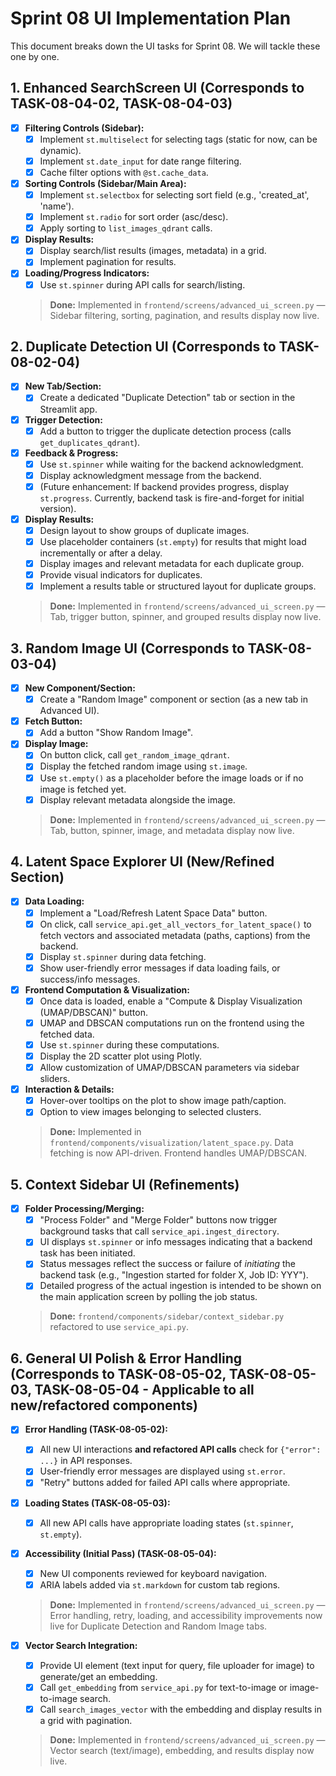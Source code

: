 # Sprint 08 UI Implementation Plan

This document breaks down the UI tasks for Sprint 08. We will tackle these one by one.

## 1. Enhanced SearchScreen UI (Corresponds to TASK-08-04-02, TASK-08-04-03)

- [x] **Filtering Controls (Sidebar):**
    - [x] Implement `st.multiselect` for selecting tags (static for now, can be dynamic).
    - [x] Implement `st.date_input` for date range filtering.
    - [x] Cache filter options with `@st.cache_data`.
- [x] **Sorting Controls (Sidebar/Main Area):**
    - [x] Implement `st.selectbox` for selecting sort field (e.g., 'created_at', 'name').
    - [x] Implement `st.radio` for sort order (asc/desc).
    - [x] Apply sorting to `list_images_qdrant` calls.
- [x] **Display Results:**
    - [x] Display search/list results (images, metadata) in a grid.
    - [x] Implement pagination for results.
- [x] **Loading/Progress Indicators:**
    - [x] Use `st.spinner` during API calls for search/listing.
    > **Done:** Implemented in `frontend/screens/advanced_ui_screen.py` — Sidebar filtering, sorting, pagination, and results display now live.

## 2. Duplicate Detection UI (Corresponds to TASK-08-02-04)

- [x] **New Tab/Section:**
    - [x] Create a dedicated "Duplicate Detection" tab or section in the Streamlit app.
- [x] **Trigger Detection:**
    - [x] Add a button to trigger the duplicate detection process (calls `get_duplicates_qdrant`).
- [x] **Feedback & Progress:**
    - [x] Use `st.spinner` while waiting for the backend acknowledgment.
    - [x] Display acknowledgment message from the backend.
    - [x] (Future enhancement: If backend provides progress, display `st.progress`. Currently, backend task is fire-and-forget for initial version).
- [x] **Display Results:**
    - [x] Design layout to show groups of duplicate images.
    - [x] Use placeholder containers (`st.empty`) for results that might load incrementally or after a delay.
    - [x] Display images and relevant metadata for each duplicate group.
    - [x] Provide visual indicators for duplicates.
    - [x] Implement a results table or structured layout for duplicate groups.
    > **Done:** Implemented in `frontend/screens/advanced_ui_screen.py` — Tab, trigger button, spinner, and grouped results display now live.

## 3. Random Image UI (Corresponds to TASK-08-03-04)

- [x] **New Component/Section:**
    - [x] Create a "Random Image" component or section (as a new tab in Advanced UI).
- [x] **Fetch Button:**
    - [x] Add a button "Show Random Image".
- [x] **Display Image:**
    - [x] On button click, call `get_random_image_qdrant`.
    - [x] Display the fetched random image using `st.image`.
    - [x] Use `st.empty()` as a placeholder before the image loads or if no image is fetched yet.
    - [x] Display relevant metadata alongside the image.
    > **Done:** Implemented in `frontend/screens/advanced_ui_screen.py` — Tab, button, spinner, image, and metadata display now live.

## 4. Latent Space Explorer UI (New/Refined Section)
- [x] **Data Loading:**
    - [x] Implement a "Load/Refresh Latent Space Data" button.
    - [x] On click, call `service_api.get_all_vectors_for_latent_space()` to fetch vectors and associated metadata (paths, captions) from the backend.
    - [x] Display `st.spinner` during data fetching.
    - [x] Show user-friendly error messages if data loading fails, or success/info messages.
- [x] **Frontend Computation & Visualization:**
    - [x] Once data is loaded, enable a "Compute & Display Visualization (UMAP/DBSCAN)" button.
    - [x] UMAP and DBSCAN computations run on the frontend using the fetched data.
    - [x] Use `st.spinner` during these computations.
    - [x] Display the 2D scatter plot using Plotly.
    - [x] Allow customization of UMAP/DBSCAN parameters via sidebar sliders.
- [x] **Interaction & Details:**
    - [x] Hover-over tooltips on the plot to show image path/caption.
    - [x] Option to view images belonging to selected clusters.
    > **Done:** Implemented in `frontend/components/visualization/latent_space.py`. Data fetching is now API-driven. Frontend handles UMAP/DBSCAN.

## 5. Context Sidebar UI (Refinements)
- [x] **Folder Processing/Merging:**
    - [x] "Process Folder" and "Merge Folder" buttons now trigger background tasks that call `service_api.ingest_directory`.
    - [x] UI displays `st.spinner` or info messages indicating that a backend task has been initiated.
    - [x] Status messages reflect the success or failure of *initiating* the backend task (e.g., "Ingestion started for folder X, Job ID: YYY").
    - [x] Detailed progress of the actual ingestion is intended to be shown on the main application screen by polling the job status.
    > **Done:** `frontend/components/sidebar/context_sidebar.py` refactored to use `service_api.py`.

## 6. General UI Polish & Error Handling (Corresponds to TASK-08-05-02, TASK-08-05-03, TASK-08-05-04 - Applicable to all new/refactored components)

- [x] **Error Handling (TASK-08-05-02):**
    - [x] All new UI interactions **and refactored API calls** check for `{"error": ...}` in API responses.
    - [x] User-friendly error messages are displayed using `st.error`.
    - [x] "Retry" buttons added for failed API calls where appropriate.
- [x] **Loading States (TASK-08-05-03):**
    - [x] All new API calls have appropriate loading states (`st.spinner`, `st.empty`).
- [x] **Accessibility (Initial Pass) (TASK-08-05-04):**
    - [x] New UI components reviewed for keyboard navigation.
    - [x] ARIA labels added via `st.markdown` for custom tab regions.
    > **Done:** Implemented in `frontend/screens/advanced_ui_screen.py` — Error handling, retry, loading, and accessibility improvements now live for Duplicate Detection and Random Image tabs.

- [x] **Vector Search Integration:**
    - [x] Provide UI element (text input for query, file uploader for image) to generate/get an embedding.
    - [x] Call `get_embedding` from `service_api.py` for text-to-image or image-to-image search.
    - [x] Call `search_images_vector` with the embedding and display results in a grid with pagination.
    > **Done:** Implemented in `frontend/screens/advanced_ui_screen.py` — Vector search (text/image), embedding, and results display now live. 
